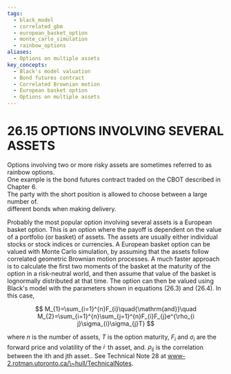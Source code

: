 ```yaml
---
tags:
  - black_model
  - correlated_gbm
  - european_basket_option
  - monte_carlo_simulation
  - rainbow_options
aliases:
  - Options on multiple assets
key_concepts:
  - Black's model valuation
  - Bond futures contract
  - Correlated Brownian motion
  - European basket option
  - Options on multiple assets
---
```


# 26.15 OPTIONS INVOLVING SEVERAL ASSETS  

Options involving two or more risky assets are sometimes referred to as rainbow options.   
One example is the bond futures contract traded on the CBOT described in Chapter 6.   
The party with the short position is allowed to choose between a large number of.   
different bonds when making delivery.  

Probably the most popular option involving several assets is a European basket option. This is an option where the payoff is dependent on the value of a portfolio (or basket) of assets. The assets are usually either individual stocks or stock indices or currencies. A European basket option can be valued with Monte Carlo simulation, by assuming that the assets follow correlated geometric Brownian motion processes. A much faster approach is to calculate the first two moments of the basket at the maturity of the option in a risk-neutral world, and then assume that value of the basket is lognormally distributed at that time. The option can then be valued using Black's model with the parameters shown in equations (26.3) and (26.4). In this case,  

$$
M_{1}=\sum_{i=1}^{n}F_{i}\quad{\mathrm{and}}\quad M_{2}=\sum_{i=1}^{n}\sum_{j=1}^{n}F_{i}F_{j}e^{\rho_{i j}\sigma_{i}\sigma_{j}T}
$$  

where $n$ is the number of assets, $T$ is the option maturity, $F_{i}$ and $\sigma_{i}$ are the forward price and volatility of the $i^{.}$ th asset, and. $\rho_{i j}$ is the correlation between the ith and jth asset.. See Technical Note 28 at www-2.rotman.utoronto.ca/\~hull/TechnicalNotes.  

